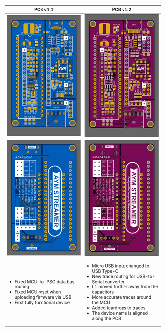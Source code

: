 PCB v1.1|PCB v1.2
-|-
|<img src="v1.1/AYM-Streamer-v1.1_PhotoTop.svg" width="480px">|<img src="v1.2/AYM-Streamer-v1.2_PhotoTop.svg" width="480px">|
|<img src="v1.1/AYM-Streamer-v1.1_PhotoBottom.svg" width="480px">|<img src="v1.2/AYM-Streamer-v1.2_PhotoBottom.svg" width="480px">|
|<div><ul><li>Fixed MCU-to-PSG data bus routing</li><li>Fixed MCU reset when uploading firmware via USB</li><li>First fully functional device</li></ul></div>|<ul><li>Micro USB input changed to USB Type-C</li><li>New trace routing for USB-to-Serial converter</li><li>L1 moved further away from the capacitors</li><li>More accurate traces around the MCU</li><li>Added teardrops to traces</li><li>The device name is aligned along the PCB</li></ul>|
